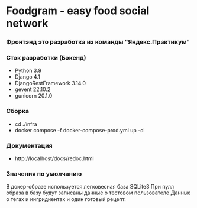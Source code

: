 # Foodgram - easy food social network

### Фронтэнд это разработка из команды "Яндекс.Практикум"

### Стэк разработки (Бэкенд)

- Python 3.9
- Django 4.1
- DjangoRestFramework 3.14.0
- gevent 22.10.2
- gunicorn 20.1.0

### Сборка

- cd ./infra
- docker compose -f docker-compose-prod.yml up -d

### Документация

- http://localhost/docs/redoc.html

### Значения по умолчанию

В докер-образе используется легковесная база SQLite3
При пулл образа в базу будут записаны данные о тестовом пользователе
Данные о тегах и ингридиентах и один готовый рецепт.

